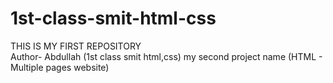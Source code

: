 # 1st-class-smit-html-css
THIS IS MY FIRST REPOSITORY
<br>
Author- Abdullah (1st class smit html,css)
my second project name (HTML - Multiple pages website)
